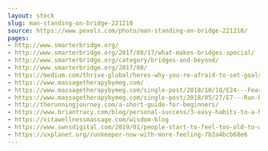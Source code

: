 ```yaml
---
layout: stock
slug: man-standing-on-bridge-221210
source: https://www.pexels.com/photo/man-standing-on-bridge-221210/
pages:
- http://www.smarterbridge.org/
- http://www.smarterbridge.org/2017/08/17/what-makes-bridges-special/
- http://www.smarterbridge.org/category/bridges-and-beyond/
- http://www.smarterbridge.org/2017/08/
- https://medium.com/thrive-global/heres-why-you-re-afraid-to-set-goals-901528b3ddb9
- https://www.massagetherapybymeg.com/
- https://www.massagetherapybymeg.com/single-post/2018/10/18/E24---Fearless-Run-For-Yourself-with-Stephanie-Wright-Part-2
- https://www.massagetherapybymeg.com/single-post/2018/05/27/E7---Run-Ragnar-An-Interview-with-Greg-Russell-Ragnar-Warrior-and-23-Time-Ragnarian
- http://therunningjourney.com/a-short-guide-for-beginners/
- https://www.briantracy.com/blog/personal-success/3-easy-habits-to-a-healthy-lifestyle/
- https://vitawellnessmassage.com/wisdom-blog
- https://www.swnsdigital.com/2019/01/people-start-to-feel-too-old-to-work-out-at-this-age/
- https://uxplanet.org/runkeeper-now-with-more-feeling-7b2a4bcb68e6
---
```

